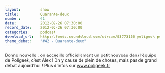 ```yaml
---
layout:         show
title:          Quarante-deux
number:         42
date:           2012-02-26 07:30:00
record_date:    2012-02-26 07:30:00
categories:     podcast
download_url:   http://feeds.soundcloud.com/stream/83773188-poligeek-poligeek42.mp3
theme_debat:    "#42 - Quarante-deux"
---
```



Bonne nouvelle : on accueille officiellement un petit nouveau dans l’équipe de Poligeek, c’est Alex ! On y cause de plein de choses, mais pas de grand débat aujourd’hui ! Plus d'infos sur www.poligeek.fr

